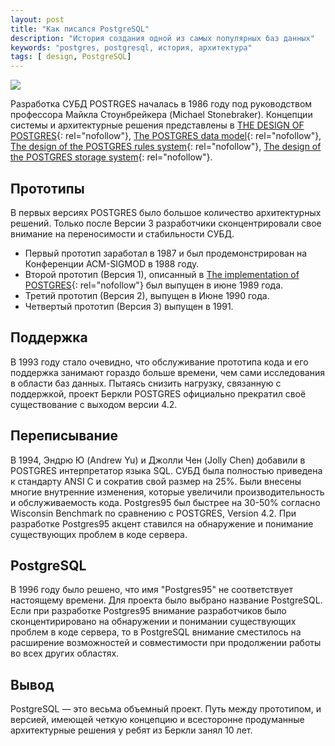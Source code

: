 ```yaml
---
layout: post
title: "Как писался PostgreSQL"
description: "История создания одной из самых популярных баз данных"
keywords: "postgres, postgresql, история, архитектура" 
tags: [ design, PostgreSQL]
---
```



<img class="img-center" src="http://31808.selcdn.ru/it-prm/pics/postgresql.png"  />

Разработка СУБД POSTRGES началась в 1986 году под руководством профессора Майкла Стоунбрейкера (Michael Stonebraker). Концепции системы и архитектурные решения представлены в [THE DESIGN OF POSTGRES][]{: rel="nofollow"}, [The POSTGRES data model][]{: rel="nofollow"}, [The design of the POSTGRES rules system][]{: rel="nofollow"}, [The design of the POSTGRES storage system][]{: rel="nofollow"}.

## Прототипы 
В первых версиях POSTGRES было большое количество архитектурных решений. Только после Версии 3 разработчики сконцентрировали свое внимание на переносимости и стабильности СУБД.

*	Первый прототип заработал в 1987 и был продемонстрирован на Конференции ACM-SIGMOD  в 1988 году. 
*	Второй прототип (Версия 1), описанный в [The implementation of POSTGRES][]{: rel="nofollow"} был выпущен в июне 1989 года.
*	Третий прототип (Версия 2), выпущен в Июне 1990 года.
*	Четвертый прототип (Версия 3) выпущен в 1991.

## Поддержка
В 1993 году стало очевидно, что обслуживание прототипа кода и его поддержка занимают гораздо больше времени, чем сами исследования в области баз данных. Пытаясь снизить нагрузку, связанную с поддержкой, проект Беркли POSTGRES официально прекратил своё существование с выходом версии 4.2. 

## Переписывание 
В 1994, Эндрю Ю (Andrew Yu) и Джолли Чен (Jolly Chen) добавили в POSTGRES интерпретатор языка SQL. СУБД была полностью приведена к стандарту ANSI C и сократив свой размер на 25%. Были внесены многие внутренние изменения, которые увеличили производительность и обслуживаемость кода. Postgres95 был быстрее на 30-50% согласно Wisconsin Benchmark по сравнению с POSTGRES, Version 4.2. При разработке Postgres95 акцент ставился на обнаружение и понимание существующих проблем в коде сервера.

## PostgreSQL

В 1996 году было решено, что имя "Postgres95" не соответствует настоящему времени. Для проекта было выбрано название PostgreSQL. Если при разработке Postgres95 внимание разработчиков было сконцентирировано на обнаружении и понимании существующих проблем в коде сервера, то в PostgreSQL внимание сместилось на расширение возможностей и совместимости при продолжении работы во всех других областях.

## Вывод
PostgreSQL — это весьма объемный проект. Путь между прототипом, и версией, имеющей четкую концепцию и всесторонне продуманные архитектурные решения у ребят из Беркли занял 10 лет.



[THE DESIGN OF POSTGRES]: http://db.cs.berkeley.edu/papers/ERL-M85-95.pdf
[The POSTGRES data model]: http://db.cs.berkeley.edu/papers/ERL-M87-13.pdf
[The design of the POSTGRES rules system]: http://postgresql.ru.net/manual/biblio.html#STON87A
[The design of the POSTGRES storage system]: http://db.cs.berkeley.edu/papers/ERL-M87-06.pdf

[The implementation of POSTGRES]: http://db.cs.berkeley.edu/papers/ERL-M90-34.pdf